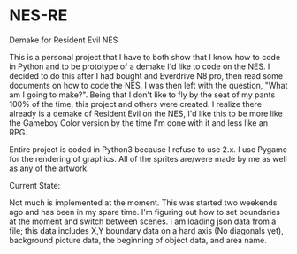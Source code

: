# NES-RE
Demake for Resident Evil NES

This is a personal project that I have to both show that I know how to code in Python and to be prototype of a demake I'd like to code on the NES. I 
decided to do this after I had bought and Everdrive N8 pro, then read some documents on how to code the NES. I was then left with the question, "What am I going 
to make?". Being that I don't like to fly by the seat of my pants 100% of the time, this project and others were created. I realize there already is a demake 
of Resident Evil on the NES, I'd like this to be more like the Gameboy Color version by the time I'm done with it and less like an RPG. 

Entire project is coded in Python3 because I refuse to use 2.x. I use Pygame for the rendering of graphics. All of the sprites are/were made by me as well 
as any of the artwork. 


Current State: 

Not much is implemented at the moment. This was started two weekends ago and has been in my spare time. I'm figuring out how to set boundaries at the moment and switch between scenes. I am loading json data from a file; this data includes X,Y boundary data on a hard axis (No diagonals yet), background picture data, the beginning of object data, and area name.  
